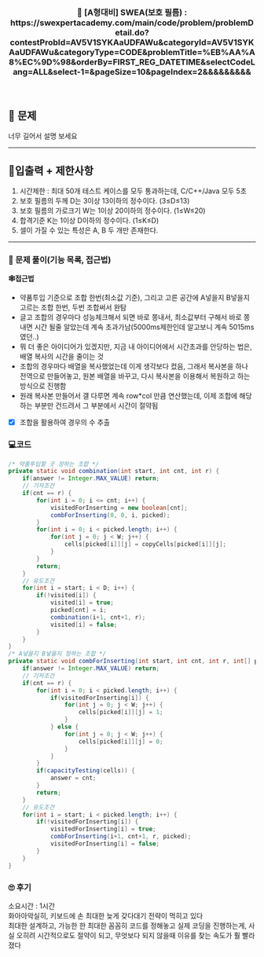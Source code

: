 <h3 align="center"> 
    📢  [A형대비] SWEA(보호 필름) : https://swexpertacademy.com/main/code/problem/problemDetail.do?contestProbId=AV5V1SYKAaUDFAWu&categoryId=AV5V1SYKAaUDFAWu&categoryType=CODE&problemTitle=%EB%AA%A8%EC%9D%98&orderBy=FIRST_REG_DATETIME&selectCodeLang=ALL&select-1=&pageSize=10&pageIndex=2&&&&&&&&&
</h3>

<br>

## 🚀 문제

너무 길어서 설명 보세요

---

## 🚦입출력 + 제한사항

1. 시간제한 : 최대 50개 테스트 케이스를 모두 통과하는데, C/C++/Java 모두 5초
2. 보호 필름의 두께 D는 3이상 13이하의 정수이다. (3≤D≤13)
3. 보호 필름의 가로크기 W는 1이상 20이하의 정수이다. (1≤W≤20)
4. 합격기준 K는 1이상 D이하의 정수이다. (1≤K≤D)
5. 셀이 가질 수 있는 특성은 A, B 두 개만 존재한다.


---

### 📜 문제 풀이(기능 목록, 접근법)
**🕸접근법**
- 약품투입 기준으로 조합 한번(최소값 기준), 그리고 고른 공간에 A넣을지 B넣을지 고르는 조합 한번, 두번 조합써서 완탐
- 글고 조합의 경우마다 성능체크해서 되면 바로 쫑내서, 최소값부터 구해서 바로 쫑내면 시간 될줄 알았는데 계속 초과가남(5000ms제한인데 알고보니 계속 5015ms였던..)
- 뭐 더 좋은 아이디어가 있겠지만, 지금 내 아이디어에서 시간초과를 안당하는 법은, 배열 복사의 시간을 줄이는 것
- 조합의 경우마다 배열을 복사했었는데 이게 생각보다 컸음, 그래서 복사본을 하나 전역으로 만들어놓고, 원본 배열을 바꾸고, 다시 복사본을 이용해서 복원하고 하는 방식으로 진행함
- 원래 복사본 만들어서 걜 다루면 계속 row*col 만큼 연산했는데, 이제 조합에 해당하는 부분만 건드려서 그 부분에서 시간이 절약됨

- [x] 조합을 활용하여 경우의 수 추출

### 💻코드

```java
/* 약품투입할 곳 정하는 조합 */
private static void combination(int start, int cnt, int r) {
	if(answer != Integer.MAX_VALUE) return;
	// 기저조건
	if(cnt == r) {
		for(int i = 0; i <= cnt; i++) {
			visitedForInserting = new boolean[cnt];
			combForInserting(0, 0, i, picked);
		}
		for(int i = 0; i < picked.length; i++) {
			for(int j = 0; j < W; j++) {
				cells[picked[i]][j] = copyCells[picked[i]][j];
			}
		}
		return;
	}
	// 유도조건
	for(int i = start; i < D; i++) {
		if(!visited[i]) {
			visited[i] = true;
			picked[cnt] = i;
			combination(i+1, cnt+1, r);
			visited[i] = false;
		}
	}
}
/* A넣을지 B넣을지 정하는 조합 */
private static void combForInserting(int start, int cnt, int r, int[] picked) {
	if(answer != Integer.MAX_VALUE) return;
	// 기저조건
	if(cnt == r) {
		for(int i = 0; i < picked.length; i++) {
			if(visitedForInserting[i]) {
				for(int j = 0; j < W; j++) {
					cells[picked[i]][j] = 1;
				}
			} else {
				for(int j = 0; j < W; j++) {
					cells[picked[i]][j] = 0;
				}
			}
		}
		if(capacityTesting(cells)) {
			answer = cnt;
		}
		return;
	}
	// 유도조건
	for(int i = start; i < picked.length; i++) {
		if(!visitedForInserting[i]) {
			visitedForInserting[i] = true;
			combForInserting(i+1, cnt+1, r, picked);
			visitedForInserting[i] = false;
		}
	}
}
```

### 🙄 후기
소요시간 : 1시간   <br>
화아아악실히, 키보드에 손 최대한 늦게 갖다대기 전략이 먹히고 있다 <br>
최대한 설계하고, 가능한 한 최대한 꼼꼼히 코드를 정해놓고 실제 코딩을 진행하는게, 사실 오히려 시간적으로도 절약이 되고, 무엇보다 되지 않을때 이유를 찾는 속도가 훨 빨라졌다
